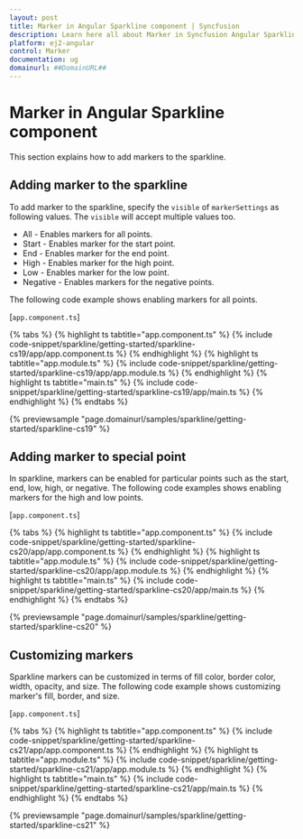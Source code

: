 ```yaml
---
layout: post
title: Marker in Angular Sparkline component | Syncfusion
description: Learn here all about Marker in Syncfusion Angular Sparkline component of Syncfusion Essential JS 2 and more.
platform: ej2-angular
control: Marker 
documentation: ug
domainurl: ##DomainURL##
---
```


# Marker in Angular Sparkline component

This section explains how to add markers to the sparkline.

## Adding marker to the sparkline

To add marker to the sparkline, specify the `visible` of `markerSettings` as following values. The `visible` will accept multiple values too.

* All - Enables markers for all points.
* Start - Enables marker for the start point.
* End - Enables marker for the end point.
* High - Enables marker for the high point.
* Low - Enables marker for the low point.
* Negative - Enables markers for the negative points.

The following code example shows enabling markers for all points.

[`app.component.ts`]

{% tabs %}
{% highlight ts tabtitle="app.component.ts" %}
{% include code-snippet/sparkline/getting-started/sparkline-cs19/app/app.component.ts %}
{% endhighlight %}
{% highlight ts tabtitle="app.module.ts" %}
{% include code-snippet/sparkline/getting-started/sparkline-cs19/app/app.module.ts %}
{% endhighlight %}
{% highlight ts tabtitle="main.ts" %}
{% include code-snippet/sparkline/getting-started/sparkline-cs19/app/main.ts %}
{% endhighlight %}
{% endtabs %}
  
{% previewsample "page.domainurl/samples/sparkline/getting-started/sparkline-cs19" %}

## Adding marker to special point

In sparkline, markers can be enabled for particular points such as the start, end, low, high, or negative. The following code examples shows enabling markers for the high and low points.

[`app.component.ts`]

{% tabs %}
{% highlight ts tabtitle="app.component.ts" %}
{% include code-snippet/sparkline/getting-started/sparkline-cs20/app/app.component.ts %}
{% endhighlight %}
{% highlight ts tabtitle="app.module.ts" %}
{% include code-snippet/sparkline/getting-started/sparkline-cs20/app/app.module.ts %}
{% endhighlight %}
{% highlight ts tabtitle="main.ts" %}
{% include code-snippet/sparkline/getting-started/sparkline-cs20/app/main.ts %}
{% endhighlight %}
{% endtabs %}
  
{% previewsample "page.domainurl/samples/sparkline/getting-started/sparkline-cs20" %}

## Customizing markers

Sparkline markers can be customized in terms of fill color, border color, width, opacity, and size. The following code example shows customizing marker's fill, border, and size.

[`app.component.ts`]

{% tabs %}
{% highlight ts tabtitle="app.component.ts" %}
{% include code-snippet/sparkline/getting-started/sparkline-cs21/app/app.component.ts %}
{% endhighlight %}
{% highlight ts tabtitle="app.module.ts" %}
{% include code-snippet/sparkline/getting-started/sparkline-cs21/app/app.module.ts %}
{% endhighlight %}
{% highlight ts tabtitle="main.ts" %}
{% include code-snippet/sparkline/getting-started/sparkline-cs21/app/main.ts %}
{% endhighlight %}
{% endtabs %}
  
{% previewsample "page.domainurl/samples/sparkline/getting-started/sparkline-cs21" %}